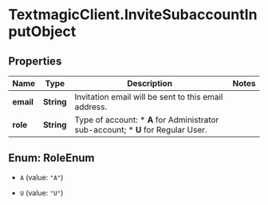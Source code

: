 # TextmagicClient.InviteSubaccountInputObject

## Properties
Name | Type | Description | Notes
------------ | ------------- | ------------- | -------------
**email** | **String** | Invitation email will be sent to this email address. | 
**role** | **String** | Type of account: *   **A** for Administrator sub-account; *   **U** for Regular User.  | 


<a name="RoleEnum"></a>
## Enum: RoleEnum


* `A` (value: `"A"`)

* `U` (value: `"U"`)





